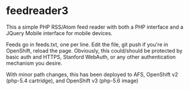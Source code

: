 # feedreader3
This a simple PHP RSS/Atom feed reader with both a PHP interface and a JQuery Mobile interface for mobile devices. 

Feeds go in feeds.txt, one per line. Edit the file, git push if you're in OpenShift, reload the page. 
Obviously, this could/should be protected by basic auth and HTTPS, Stanford WebAuth, or any other authentication mechanism you desire. 

With minor path changes, this has been deployed to AFS, OpenShift v2 (php-5.4 cartridge), and OpenShift v3 (php-5.6 image)


